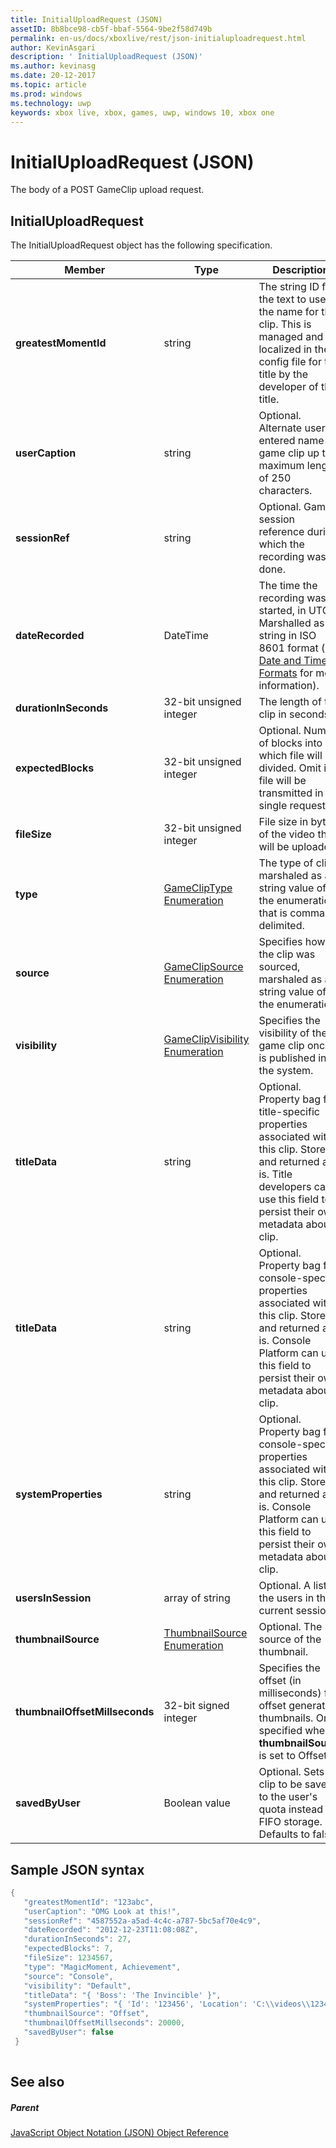 ```yaml
---
title: InitialUploadRequest (JSON)
assetID: 8b8bce98-cb5f-bbaf-5564-9be2f58d749b
permalink: en-us/docs/xboxlive/rest/json-initialuploadrequest.html
author: KevinAsgari
description: ' InitialUploadRequest (JSON)'
ms.author: kevinasg
ms.date: 20-12-2017
ms.topic: article
ms.prod: windows
ms.technology: uwp
keywords: xbox live, xbox, games, uwp, windows 10, xbox one
---
```



# InitialUploadRequest (JSON)
The body of a POST GameClip upload request. 
<a id="ID4EN"></a>

 
## InitialUploadRequest
 
The InitialUploadRequest object has the following specification.
 
| Member| Type| Description| 
| --- | --- | --- | 
| <b>greatestMomentId</b>| string| The string ID for the text to use as the name for the clip. This is managed and localized in the config file for the title by the developer of the title.| 
| <b>userCaption</b>| string| Optional. Alternate user-entered name for game clip up to a maximum length of 250 characters.| 
| <b>sessionRef</b>| string| Optional. Game session reference during which the recording was done.| 
| <b>dateRecorded</b>| DateTime| The time the recording was started, in UTC. Marshalled as a string in ISO 8601 format (see <a href="http://www.w3.org/TR/NOTE-datetime">Date and Time Formats</a> for more information).| 
| <b>durationInSeconds</b>| 32-bit unsigned integer| The length of the clip in seconds.| 
| <b>expectedBlocks</b>| 32-bit unsigned integer| Optional. Number of blocks into which file will be divided. Omit if file will be transmitted in a single request.| 
| <b>fileSize</b>| 32-bit unsigned integer| File size in bytes of the video that will be uploaded.| 
| <b>type</b>| [GameClipType Enumeration](../enums/gvr-enum-gamecliptypes.md)| The type of clip, marshaled as a string value of the enumeration that is comma-delimited.| 
| <b>source</b>| [GameClipSource Enumeration](../enums/gvr-enum-gameclipsource.md)| Specifies how the clip was sourced, marshaled as a string value of the enumeration.| 
| <b>visibility</b>| [GameClipVisibility Enumeration](../enums/gvr-enum-gameclipvisibility.md)| Specifies the visibility of the game clip once it is published in the system.| 
| <b>titleData</b>| string| Optional. Property bag for title-specific properties associated with this clip. Stored and returned as-is. Title developers can use this field to persist their own metadata about a clip.| 
| <b>titleData</b>| string| Optional. Property bag for console-specific properties associated with this clip. Stored and returned as-is. Console Platform can use this field to persist their own metadata about a clip.| 
| <b>systemProperties</b>| string| Optional. Property bag for console-specific properties associated with this clip. Stored and returned as is. Console Platform can use this field to persist their own metadata about a clip.| 
| <b>usersInSession</b>| array of string| Optional. A list of the users in the current session.| 
| <b>thumbnailSource</b>| [ThumbnailSource Enumeration](../enums/gvr-enum-thumbnailsource.md)| Optional. The source of the thumbnail.| 
| <b>thumbnailOffsetMillseconds</b>| 32-bit signed integer| Specifies the offset (in milliseconds) for offset generated thumbnails. Only specified when <b>thumbnailSource</b> is set to Offset.| 
| <b>savedByUser</b>| Boolean value| Optional. Sets the clip to be saved to the user's quota instead of FIFO storage. Defaults to false.| 
  
<a id="ID4ERH"></a>

 
## Sample JSON syntax
 

```cpp
{
   "greatestMomentId": "123abc",
   "userCaption": "OMG Look at this!",
   "sessionRef": "4587552a-a5ad-4c4c-a787-5bc5af70e4c9",
   "dateRecorded": "2012-12-23T11:08:08Z",
   "durationInSeconds": 27,
   "expectedBlocks": 7,
   "fileSize": 1234567,
   "type": "MagicMoment, Achievement",
   "source": "Console",
   "visibility": "Default",
   "titleData": "{ 'Boss': 'The Invincible' }",
   "systemProperties": "{ 'Id': '123456', 'Location': 'C:\\videos\\123456.mp4' }",
   "thumbnailSource": "Offset",
   "thumbnailOffsetMillseconds": 20000,
   "savedByUser": false
 }
    
```

  
<a id="ID4E1H"></a>

 
## See also
 
<a id="ID4E3H"></a>

 
##### Parent 

[JavaScript Object Notation (JSON) Object Reference](atoc-xboxlivews-reference-json.md)

   